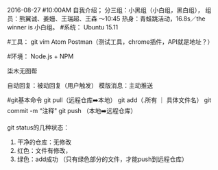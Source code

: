 2016-08-27
#10:00AM
自我介绍；
分三组：小黑组（小白组，黑白组），
组员：熊翼诚、姜姗、王瑞超、王森
～10:45 热身：青蛙跳活动，16.8s／the winner is 小白组。
#系统：
Ubuntu 15.11

#工具：
git
vim
Atom
Postman（测试工具，chrome插件，API就是地址？）

#环境：
Node.js + NPM

柒木无图帮

自动回复：被动回复（用户触发）
模版消息：主动推送

#git基本命令
git pull（远程仓库➡️本地）
git add（.所有 ｜ 具体文件名）
git commit -m “注释"
git push （本地➡️远程仓库）

git status的几种状态：
1. 干净的仓库：无修改
2. 红色：文件有修改，
3. 绿色：add成功 （只有绿色部分的文件，才能push到远程仓库）
